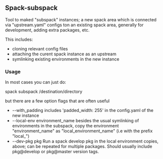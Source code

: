 

## Spack-subspack

Tool to maked "subspack" instances; a new spack area which
is connected via "upstream.yaml" configs ton an existing spack
area, generally for development, adding extra packages, etc.

This includes:
* cloning relevant config files
* attaching the curent spack instance as an upstream
* symlinking existing environments in the new instance

### Usage

In most cases you can just do:

  spack subspack /destination/directory

but there are a few option flags that are often useful
  
* --with_padding includes 'padded_width: 255' in the config.yaml of the new instance
* --local-env environment_name  besides the usual symlinking of environments in the subspack, copy the environment "environment_name" as "local_environment_name" (i.e with the prefix "local_") 
* --dev-pkg pkg  Run a spack develop pkg in the local environment copies, above; can be repeated for multiple packages.  Should usually include pkg@develop or pkg@master version tags.


